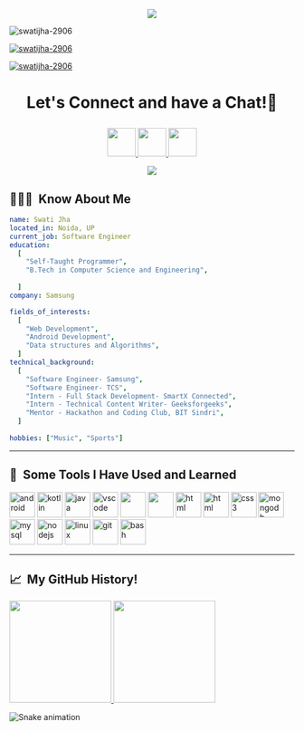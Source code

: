 <p align="center">
  <img src="https://capsule-render.vercel.app/api?text=Hello%20Everyone!&animation=fadeIn&type=waving&color=gradient&height=100&fontColor=black"/>
</p>
<p align="left"> <img src="https://komarev.com/ghpvc/?username=swatijha-2906&label=Profile%20views&color=0e75b6&style=flat" alt="swatijha-2906" /> </p>

<p align="left"> <a href="https://github.com/ryo-ma/github-profile-trophy"><img src="https://github-profile-trophy.vercel.app/?username=swatijha-2906" alt="swatijha-2906" /></a> </p>

<p align="left"> <a href="https://twitter.com/this_is_swati" target="blank"><img src="https://img.shields.io/twitter/follow/this_is_swati?logo=twitter&style=for-the-badge" alt="swatijha-2906" /></a> </p>
<h1 align="center">

  Let's Connect and have a Chat!💬
</h1>

<p align="center">
<a href="https://www.linkedin.com/in/swati-jha2906/">
  <img height="50" src="https://user-images.githubusercontent.com/46517096/166973395-19676cd8-f8ec-4abf-83ff-da8243505b82.png"/>
</a>
<a href="https://twitter.com/this_is_swati_">
  <img height="50" src="https://user-images.githubusercontent.com/46517096/166974271-91dfa250-d70b-4cb9-8707-f1bda1b708c3.png"/>
</a>
<a href="https://www.instagram.com/this_is_swati_/">
  <img height="50" src="https://user-images.githubusercontent.com/46517096/166974368-9798f39f-1f46-499c-b14e-81f0a3f83a06.png"/>
</a>
</p>
<p align="center">
  <img src= "https://media.giphy.com/media/aEwLTJvYxwo1L09oyP/giphy.gif">
</p>

<h2> 👨🏻‍💻 &nbsp;Know About Me</h2>

```yaml
name: Swati Jha
located_in: Noida, UP
current_job: Software Engineer
education:
  [
    "Self-Taught Programmer",
    "B.Tech in Computer Science and Engineering",
    
  ]
company: Samsung

fields_of_interests:
  [
    "Web Development",
    "Android Development",
    "Data structures and Algorithms",
  ]
technical_background:
  [
    "Software Engineer- Samsung",
    "Software Engineer- TCS",
    "Intern - Full Stack Development- SmartX Connected",
    "Intern - Technical Content Writer- Geeksforgeeks",
    "Mentor - Hackathon and Coding Club, BIT Sindri",
  ]
  
hobbies: ["Music", "Sports"]
```
  
---  
<h2> 🚀 &nbsp;Some Tools I Have Used and Learned</h2>
<p align="left">
<img src="https://cdn.jsdelivr.net/gh/devicons/devicon/icons/android/android-original.svg" alt="android" width="45" height="45"/>
<img src="https://cdn.jsdelivr.net/gh/devicons/devicon/icons/kotlin/kotlin-original.svg" alt="kotlin" width="45" height="45"/>  
<img src="https://cdn.jsdelivr.net/gh/devicons/devicon/icons/java/java-original.svg" alt="java" width="45" height="45"/>
<img src="https://cdn.jsdelivr.net/gh/devicons/devicon/icons/vscode/vscode-original.svg" alt="vscode" width="45" height="45"/>
<img src="https://cdn.jsdelivr.net/gh/devicons/devicon/icons/cplusplus/cplusplus-original.svg" width="45" height="45"/>
<img src="https://cdn.jsdelivr.net/gh/devicons/devicon/icons/javascript/javascript-original.svg" width="45" height="45"/>  
<img src="https://cdn.jsdelivr.net/gh/devicons/devicon/icons/html5/html5-original.svg" alt="html" width="45" height="45"/>
<img src="https://cdn.jsdelivr.net/gh/devicons/devicon/icons/bootstrap/bootstrap-plain.svg" alt="html" width="45" height="45"/> 
<img src="https://cdn.jsdelivr.net/gh/devicons/devicon/icons/css3/css3-original-wordmark.svg" alt="css3" width="45" height="45" />
<img src="https://cdn.jsdelivr.net/gh/devicons/devicon/icons/mongodb/mongodb-original.svg" alt="mongodb" width="45" height="45" />
<img src="https://cdn.jsdelivr.net/gh/devicons/devicon/icons/mysql/mysql-original-wordmark.svg" alt="mysql" width="45" height="45" />
<img src="https://cdn.jsdelivr.net/gh/devicons/devicon/icons/nodejs/nodejs-original-wordmark.svg" alt="nodejs" width="45" height="45" />
<img src="https://cdn.jsdelivr.net/gh/devicons/devicon/icons/linux/linux-original.svg" alt="linux" width="45" height="45"/>       
<img src="https://cdn.jsdelivr.net/gh/devicons/devicon/icons/git/git-original.svg" alt="git" width="45" height="45"/>
<img src="https://cdn.jsdelivr.net/gh/devicons/devicon/icons/bash/bash-original.svg" alt="bash" width="45" height="45"/> 
</p>

---
<h2> 📈 &nbsp;My GitHub History!</h2>
<a href="https://github.com/swatijha-2906">
  <img height="180em" src="https://github-readme-stats.vercel.app/api?username=swatijha-2906&theme=dracula&show_icons=true" />
  <img height="180em" src="https://github-readme-stats.vercel.app/api/top-langs/?username=swatijha-2906&theme=dracula&layout=compact" />
</a>

![Snake animation](https://github.com/swatijha-2906/swatijha-2906/blob/output/github-contribution-grid-snake.gif)

